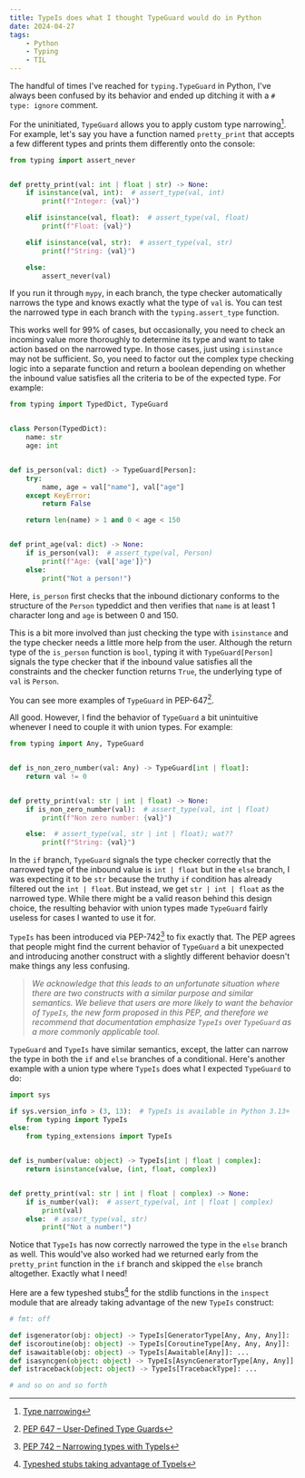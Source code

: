 ```yaml
---
title: TypeIs does what I thought TypeGuard would do in Python
date: 2024-04-27
tags:
    - Python
    - Typing
    - TIL
---
```


The handful of times I've reached for `typing.TypeGuard` in Python, I've always been
confused by its behavior and ended up ditching it with a `# type: ignore` comment.

For the uninitiated, `TypeGuard` allows you to apply custom type narrowing[^1]. For example,
let's say you have a function named `pretty_print` that accepts a few different types and
prints them differently onto the console:

```py
from typing import assert_never


def pretty_print(val: int | float | str) -> None:
    if isinstance(val, int):  # assert_type(val, int)
        print(f"Integer: {val}")

    elif isinstance(val, float):  # assert_type(val, float)
        print(f"Float: {val}")

    elif isinstance(val, str):  # assert_type(val, str)
        print(f"String: {val}")

    else:
        assert_never(val)
```

If you run it through `mypy`, in each branch, the type checker automatically narrows the
type and knows exactly what the type of `val` is. You can test the narrowed type in each
branch with the `typing.assert_type` function.

This works well for 99% of cases, but occasionally, you need to check an incoming value more
thoroughly to determine its type and want to take action based on the narrowed type. In
those cases, just using `isinstance` may not be sufficient. So, you need to factor out the
complex type checking logic into a separate function and return a boolean depending on
whether the inbound value satisfies all the criteria to be of the expected type. For
example:

```py
from typing import TypedDict, TypeGuard


class Person(TypedDict):
    name: str
    age: int


def is_person(val: dict) -> TypeGuard[Person]:
    try:
        name, age = val["name"], val["age"]
    except KeyError:
        return False

    return len(name) > 1 and 0 < age < 150


def print_age(val: dict) -> None:
    if is_person(val):  # assert_type(val, Person)
        print(f"Age: {val['age']}")
    else:
        print("Not a person!")
```

Here, `is_person` first checks that the inbound dictionary conforms to the structure of the
`Person` typeddict and then verifies that `name` is at least 1 character long and `age` is
between 0 and 150.

This is a bit more involved than just checking the type with `isinstance` and the type
checker needs a little more help from the user. Although the return type of the `is_person`
function is `bool`, typing it with `TypeGuard[Person]` signals the type checker that if the
inbound value satisfies all the constraints and the checker function returns `True`, the
underlying type of `val` is `Person`.

You can see more examples of `TypeGuard` in PEP-647[^2].

All good. However, I find the behavior of `TypeGuard` a bit unintuitive whenever I need to
couple it with union types. For example:

```py
from typing import Any, TypeGuard


def is_non_zero_number(val: Any) -> TypeGuard[int | float]:
    return val != 0


def pretty_print(val: str | int | float) -> None:
    if is_non_zero_number(val):  # assert_type(val, int | float)
        print(f"Non zero number: {val}")

    else:  # assert_type(val, str | int | float); wat??
        print(f"String: {val}")
```

In the `if` branch, `TypeGuard` signals the type checker correctly that the narrowed type of
the inbound value is `int | float` but in the `else` branch, I was expecting it to be `str`
because the truthy `if` condition has already filtered out the `int | float`. But instead,
we get `str | int | float` as the narrowed type. While there might be a valid reason behind
this design choice, the resulting behavior with union types made `TypeGuard` fairly useless
for cases I wanted to use it for.

`TypeIs` has been introduced via PEP-742[^3] to fix exactly that. The PEP agrees that people
might find the current behavior of `TypeGuard` a bit unexpected and introducing another
construct with a slightly different behavior doesn't make things any less confusing.

> _We acknowledge that this leads to an unfortunate situation where there are two constructs
> with a similar purpose and similar semantics. We believe that users are more likely to
> want the behavior of `TypeIs`, the new form proposed in this PEP, and therefore we
> recommend that documentation emphasize `TypeIs` over `TypeGuard` as a more commonly
> applicable tool._

`TypeGuard` and `TypeIs` have similar semantics, except, the latter can narrow the type in
both the `if` and `else` branches of a conditional. Here's another example with a union type
where `TypeIs` does what I expected `TypeGuard` to do:

```py
import sys

if sys.version_info > (3, 13):  # TypeIs is available in Python 3.13+
    from typing import TypeIs
else:
    from typing_extensions import TypeIs


def is_number(value: object) -> TypeIs[int | float | complex]:
    return isinstance(value, (int, float, complex))


def pretty_print(val: str | int | float | complex) -> None:
    if is_number(val):  # assert_type(val, int | float | complex)
        print(val)
    else:  # assert_type(val, str)
        print("Not a number!")
```

Notice that `TypeIs` has now correctly narrowed the type in the `else` branch as well. This
would've also worked had we returned early from the `pretty_print` function in the `if`
branch and skipped the `else` branch altogether. Exactly what I need!

Here are a few typeshed stubs[^4] for the stdlib functions in the `inspect` module that are
already taking advantage of the new `TypeIs` construct:

```py
# fmt: off

def isgenerator(obj: object) -> TypeIs[GeneratorType[Any, Any, Any]]: ...
def iscoroutine(obj: object) -> TypeIs[CoroutineType[Any, Any, Any]]: ...
def isawaitable(obj: object) -> TypeIs[Awaitable[Any]]: ...
def isasyncgen(object: object) -> TypeIs[AsyncGeneratorType[Any, Any]]: ...
def istraceback(object: object) -> TypeIs[TracebackType]: ...

# and so on and so forth
```

[^1]: [Type narrowing](https://mypy.readthedocs.io/en/latest/type_narrowing.html)

[^2]: [PEP 647 – User-Defined Type Guards](https://peps.python.org/pep-0647/)

[^3]: [PEP 742 – Narrowing types with TypeIs](https://peps.python.org/pep-0742/)

[^4]:
    [Typeshed stubs taking advantage of TypeIs](https://github.com/python/typeshed/blob/bdf75023dfe3930deac1c6b4e269770427b106c4/stdlib/inspect.pyi)
